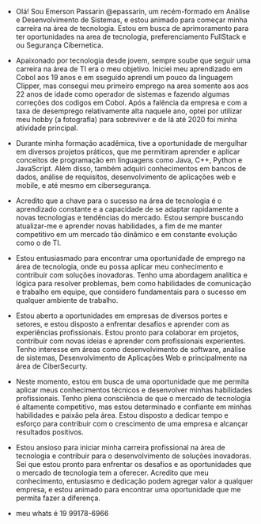 -  Olá! Sou Emerson Passarin @epassarin, um recém-formado em Análise e Desenvolvimento de Sistemas, e estou animado para começar minha carreira na área de tecnologia. Estou em busca de aprimoramento para ter oportunidades na area de tecnologia, preferenciamento FullStack e ou Segurança Cibernetica.

-  Apaixonado por tecnologia desde jovem, sempre soube que seguir uma carreira na área de TI era o meu objetivo. Iniciei meu aprendizado em Cobol aos 19 anos e em sseguido aprendi um pouco da linguagem Clipper, mas consegui meu primeiro emprego na area somente aos aos 22 anos de idade como operador de sistemas e fazendo algumas correções dos codigos em Cobol. Após a falência da empresa e com a taxa de desemprego relativamente alta naquele ano, optei por utilizar meu hobby (a fotografia) para sobreviver e de lá até 2020 foi minha atividade principal.

- Durante minha formação acadêmica, tive a oportunidade de mergulhar em diversos projetos práticos, que me permitiram aprender e aplicar conceitos de programação em linguagens como Java, C++, Python e JavaScript. Além disso, também adquiri conhecimentos em bancos de dados, análise de requisitos, desenvolvimento de aplicações web e mobile, e até mesmo em cibersegurança.

-  Acredito que a chave para o sucesso na área de tecnologia é o aprendizado constante e a capacidade de se adaptar rapidamente a novas tecnologias e tendências do mercado. Estou sempre buscando atualizar-me e aprender novas habilidades, a fim de me manter competitivo em um mercado tão dinâmico e em constante evolução como o de TI.

- Estou entusiasmado para encontrar uma oportunidade de emprego na área de tecnologia, onde eu possa aplicar meu conhecimento e contribuir com soluções inovadoras. Tenho uma abordagem analítica e lógica para resolver problemas, bem como habilidades de comunicação e trabalho em equipe, que considero fundamentais para o sucesso em qualquer ambiente de trabalho.

- Estou aberto a oportunidades em empresas de diversos portes e setores, e estou disposto a enfrentar desafios e aprender com as experiências profissionais. Estou pronto para colaborar em projetos, contribuir com novas ideias e aprender com profissionais experientes. Tenho interesse em áreas como desenvolvimento de software, análise de sistemas, Desenvolvimento de Aplicações Web e principalmente na área de CiberSecurty.

- Neste momento, estou em busca de uma oportunidade que me permita aplicar meus conhecimentos técnicos e desenvolver minhas habilidades profissionais. Tenho plena consciência de que o mercado de tecnologia é altamente competitivo, mas estou determinado e confiante em minhas habilidades e paixão pela área. Estou disposto a dedicar tempo e esforço para contribuir com o crescimento de uma empresa e alcançar resultados positivos.

- Estou ansioso para iniciar minha carreira profissional na área de tecnologia e contribuir para o desenvolvimento de soluções inovadoras. Sei que estou pronto para enfrentar os desafios e as oportunidades que o mercado de tecnologia tem a oferecer. Acredito que meu conhecimento, entusiasmo e dedicação podem agregar valor a qualquer empresa, e estou animado para encontrar uma oportunidade que me permita fazer a diferença.

- meu whats é 19 99178-6966


<!---
epassarin/epassarin is a ✨ special ✨ repository because its `README.md` (this file) appears on your GitHub profile.
You can click the Preview link to take a look at your changes.
--->
